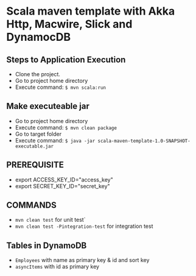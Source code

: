 # Scala maven template with Akka Http, Macwire, Slick and DynamocDB

## Steps to Application Execution

- Clone the project.
- Go to project home directory
- Execute command: `$ mvn scala:run`

## Make executeable jar

- Go to project home directory
- Execute command: `$ mvn clean package`
- Go to target folder
- Execute command: `$ java -jar scala-maven-template-1.0-SNAPSHOT-executable.jar`

## PREREQUISITE

- export ACCESS_KEY_ID="access_key"
- export SECRET_KEY_ID="secret_key"

## COMMANDS

- `mvn clean test` for unit test`
- `mvn clean test -Pintegration-test` for integration test

## Tables in DynamoDB

- `Employees` with name as primary key & id and sort key
- `asyncItems` with id as primary key
